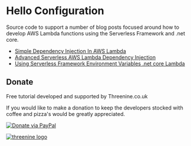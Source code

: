 # Hello Configuration

Source code to support a number of blog posts focused around how to develop AWS Lambda functions using the Serverless Framework and .net core.

 * [Simple Dependency Injection In AWS Lambda](https://garywoodfine.com/dependency-injection-in-aws-lambda/)
 * [Advanced Serverless AWS Lambda Dependency Injection](https://garywoodfine.com/serverless-aws-lambda-dependency-injection/) 
 * [Using Serverless Framework Environment Variables .net core Lambda](https://garywoodfine.com/using-serverless-framework-environment-variables-net-core-lambda/) 
 

## Donate

Free tutorial developed and supported by Threenine.co.uk

If you would like to make a donation to keep the developers stocked with coffee and pizza's would be greatly appreciated.

[![Donate via PayPal](https://static.threenine.co.uk/img/donate-paypal.jpg)](https://www.paypal.me/geekiam/)

[![threenine logo](http://static.threenine.co.uk/img/github_footer.png)](https://threenine.co.uk/)